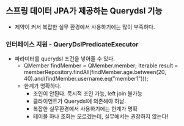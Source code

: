 ## 스프링 데이터 JPA가 제공하는 Querydsl 기능
- 제약이 커서 복잡한 실무 환경에서 사용하기에는 많이 부족하다.

### 인터페이스 지원 - QueryDslPredicateExecutor
- 파라미터를 querydsl 조건을 넣어줄 수 있다.
  - QMember findMember = QMember.member; Iterable<Member> result = memberRepository.findAll(findMember.age.between(20, 40).and(findMember.username.eq("member1")));
  - 한계가 명확하다. 
    - 조인이 안된다. 묵시적 조인 가능, left join 불가능
    - 클라이언트가 Querydsl에 의존해야 하낟.
    - 복잡한 실무환경에서 사용하기에는 한계가 명확
    - 테이블 하나 조회는 모르겠는데, 실무에서는 권장하지 않는다!
